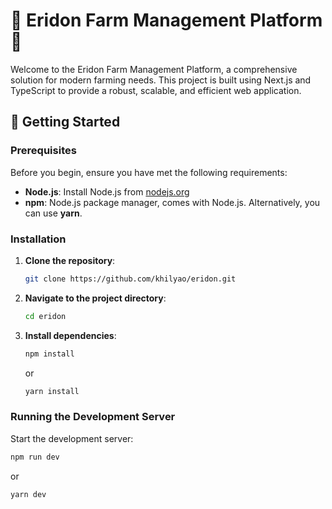 # 🌾 Eridon Farm Management Platform 🌱

Welcome to the Eridon Farm Management Platform, a comprehensive solution for modern farming needs. This project is built using Next.js and TypeScript to provide a robust, scalable, and efficient web application.

## 🚀 Getting Started

### Prerequisites

Before you begin, ensure you have met the following requirements:

- **Node.js**: Install Node.js from [nodejs.org](https://nodejs.org/)
- **npm**: Node.js package manager, comes with Node.js. Alternatively, you can use **yarn**.

### Installation

1. **Clone the repository**:

   ```sh
   git clone https://github.com/khilyao/eridon.git
   ```

2. **Navigate to the project directory**:

   ```sh
   cd eridon
   ```

3. **Install dependencies**:
   ```sh
   npm install
   ```
   or
   ```sh
   yarn install
   ```

### Running the Development Server

Start the development server:

```sh
npm run dev
```

or

```sh
yarn dev
```
